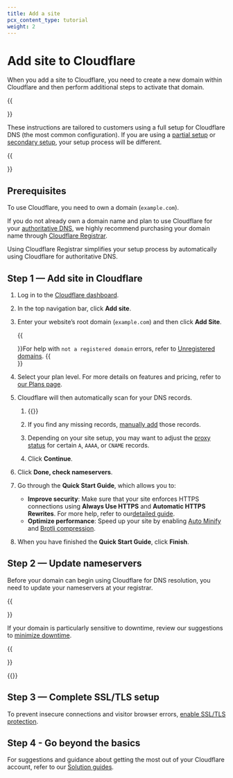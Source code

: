 ```yaml
---
title: Add a site
pcx_content_type: tutorial
weight: 2
---
```


# Add site to Cloudflare

When you add a site to Cloudflare, you need to create a new domain within Cloudflare and then perform additional steps to activate that domain.

{{<Aside type="note">}}

These instructions are tailored to customers using a full setup for Cloudflare DNS (the most common configuration). If you are using a [partial setup](/dns/zone-setups/partial-setup/) or [secondary setup](/dns/zone-setups/zone-transfers/), your setup process will be different.

{{</Aside>}}

## Prerequisites

To use Cloudflare, you need to own a domain (`example.com`).

If you do not already own a domain name and plan to use Cloudflare for your [authoritative DNS](/dns/zone-setups/full-setup/), we highly recommend purchasing your domain name through [Cloudflare Registrar](/registrar/get-started/register-domain/).

Using Cloudflare Registrar simplifies your setup process by automatically using Cloudflare for authoritative DNS.

## Step 1 — Add site in Cloudflare

1. Log in to the [Cloudflare dashboard](https://dash.cloudflare.com/login).
2. In the top navigation bar, click **Add site**.
3. Enter your website’s root domain (`example.com`) and then click **Add Site**.

   {{<Aside type="note">}}For help with `not a registered domain` errors, refer to [Unregistered domains](/fundamentals/get-started/setup/troubleshooting/unregistered-domains/).
   {{</Aside>}}

4. Select your plan level. For more details on features and pricing, refer to [our Plans page](https://www.cloudflare.com/plans/#compare-features).
5. Cloudflare will then automatically scan for your DNS records.

   1. {{<render file="../../dns/_partials/_dns-scan-procedure.md">}}

   2. If you find any missing records, [manually add](/dns/manage-dns-records/how-to/create-dns-records/) those records.
   3. Depending on your site setup, you may want to adjust the [proxy status](/dns/manage-dns-records/reference/proxied-dns-records/) for certain `A`, `AAAA`, or `CNAME` records.
   4. Click **Continue**.

6. Click **Done, check nameservers**.
7. Go through the **Quick Start Guide**, which allows you to:

   - **Improve security**: Make sure that your site enforces HTTPS connections using **Always Use HTTPS** and **Automatic HTTPS Rewrites**. For more help, refer to our[detailed guide](/ssl/edge-certificates/encrypt-visitor-traffic/).
   - **Optimize performance**: Speed up your site by enabling [Auto Minify](https://support.cloudflare.com/hc/en-us/articles/200168196) and [Brotli compression](https://support.cloudflare.com/hc/en-us/articles/200168396).

8. When you have finished the **Quick Start Guide**, click **Finish**.

## Step 2 — Update nameservers

Before your domain can begin using Cloudflare for DNS resolution, you need to update your nameservers at your registrar.

{{<Aside type="note">}}

If your domain is particularly sensitive to downtime, review our suggestions to [minimize downtime](/fundamentals/get-started/setup/minimize-downtime/).

{{</Aside>}}

{{<render file="../../dns/_partials/_update-nameservers.md">}}

## Step 3 — Complete SSL/TLS setup

To prevent insecure connections and visitor browser errors, [enable SSL/TLS protection](/ssl/get-started/).

## Step 4 - Go beyond the basics

For suggestions and guidance about getting the most out of your Cloudflare account, refer to our [Solution guides](/fundamentals/get-started/task-guides/).
